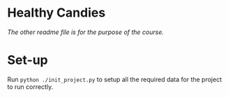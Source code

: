 Healthy Candies
========

*The other readme file is for the purpose of the course.*

# Set-up

Run `python ./init_project.py` to setup all the required data for the project to run correctly.